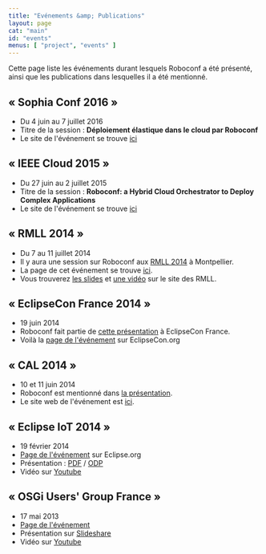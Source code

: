 ```yaml
---
title: "Evénements &amp; Publications"
layout: page
cat: "main"
id: "events"
menus: [ "project", "events" ]
---
```


Cette page liste les événements durant lesquels Roboconf a été présenté,
ainsi que les publications dans lesquelles il a été mentionné.


## &laquo; Sophia Conf 2016 &raquo;

* Du 4 juin au 7 juillet 2016
* Titre de la session : **Déploiement élastique dans le cloud par Roboconf**
* Le site de l'événement se trouve [ici](http://www.telecom-valley.fr/sophiaconf2016-intelligence-artificielle-economie-collaborative-iot-devops/)


## &laquo; IEEE Cloud 2015 &raquo;

* Du 27 juin au 2 juillet 2015
* Titre de la session : **Roboconf: a Hybrid Cloud Orchestrator to Deploy Complex Applications**
* Le site de l'événement se trouve [ici](http://www.thecloudcomputing.org/2015/)


## &laquo; RMLL 2014 &raquo;

* Du 7 au 11 juillet 2014
* Il y aura une session sur Roboconf aux [RMLL 2014](https://2014.rmll.info/conference285) à Montpellier.
* La page de cet événement se trouve [ici](https://2014.rmll.info/).
* Vous trouverez [les slides](https://2014.rmll.info/slides/67/Conf285-RMLL2014_Roboconf.pdf) et [une vidéo](http://video.rmll.info/videos/roboconf-une-nouvelle-solution-de-deploiement/) sur le site des RMLL.


## &laquo; EclipseCon France 2014 &raquo;

* 19 juin 2014
* Roboconf fait partie de [cette présentation](https://www.eclipsecon.org/france2014/node/738) à EclipseCon France.
* Voilà la [page de l'événement](https://www.eclipsecon.org/france2014/) sur EclipseCon.org


## &laquo; CAL 2014 &raquo;

* 10 et 11 juin 2014
* Roboconf est mentionné dans [la présentation](http://lig-membres.imag.fr/donsez/pub/publi/cal2014-keynote.pdf).
* Le site web de l'événement est [ici](http://cal2014.enseeiht.fr/programme.html).


## &laquo; Eclipse IoT 2014 &raquo;

* 19 février 2014
* [Page de l'événement](http://wiki.eclipse.org/Eclipse_IoT_Day_Grenoble_2014) sur Eclipse.org
* Présentation : 
[PDF](/slides/eclipse-iot-2014/Roboconf--Cloud-Deployment--Eclipse-IoT--Grenoble-2014.pdf) / 
[ODP](/slides/eclipse-iot-2014/Roboconf--Cloud-Deployment--Eclipse-IoT--Grenoble-2014.odp)
* Vidéo sur [Youtube](http://www.youtube.com/watch?v=h2FvWRtDoGM)


## &laquo; OSGi Users' Group France &raquo;

* 17 mai 2013
* [Page de l'événement](http://france.osgiusers.org/Meeting/201305)
* Présentation sur [Slideshare](http://fr.slideshare.net/ougf/roboconf-osgiougf)
* Vidéo sur [Youtube](http://www.youtube.com/watch?v=rL7K354lOPg)
